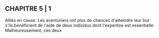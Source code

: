## CHAPITRE 5 | 1


Alliés en cause. Les aventuriers ont plus de chances
d'atteindre leur but s'ils bénéficient de l'aide de deux individus
dont l'expertise est essentielle. Malheureusement, ces deux